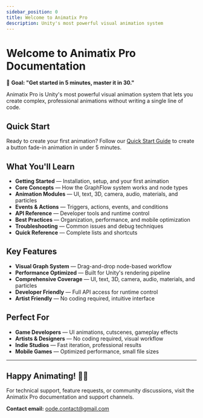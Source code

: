 ```yaml
---
sidebar_position: 0
title: Welcome to Animatix Pro
description: Unity's most powerful visual animation system
---
```


# Welcome to Animatix Pro Documentation

🎯 **Goal: "Get started in 5 minutes, master it in 30."**

Animatix Pro is Unity's most powerful visual animation system that lets you create complex, professional animations without writing a single line of code.

## Quick Start

Ready to create your first animation? Follow our [Quick Start Guide](getting-started/quick-start) to create a button fade-in animation in under 5 minutes.

## What You'll Learn

- **Getting Started** — Installation, setup, and your first animation
- **Core Concepts** — How the GraphFlow system works and node types
- **Animation Modules** — UI, text, 3D, camera, audio, materials, and particles
- **Events & Actions** — Triggers, actions, events, and conditions
- **API Reference** — Developer tools and runtime control
- **Best Practices** — Organization, performance, and mobile optimization
- **Troubleshooting** — Common issues and debug techniques
- **Quick Reference** — Complete lists and shortcuts

## Key Features

- **Visual Graph System** — Drag-and-drop node-based workflow
- **Performance Optimized** — Built for Unity's rendering pipeline
- **Comprehensive Coverage** — UI, text, 3D, camera, audio, materials, and particles
- **Developer Friendly** — Full API access for runtime control
- **Artist Friendly** — No coding required, intuitive interface

## Perfect For

- **Game Developers** — UI animations, cutscenes, gameplay effects
- **Artists & Designers** — No coding required, visual workflow
- **Indie Studios** — Fast iteration, professional results
- **Mobile Games** — Optimized performance, small file sizes

---

## Happy Animating! 🎨✨

For technical support, feature requests, or community discussions, visit the Animatix Pro documentation and support channels.

**Contact email:** oode.contact@gmail.com
